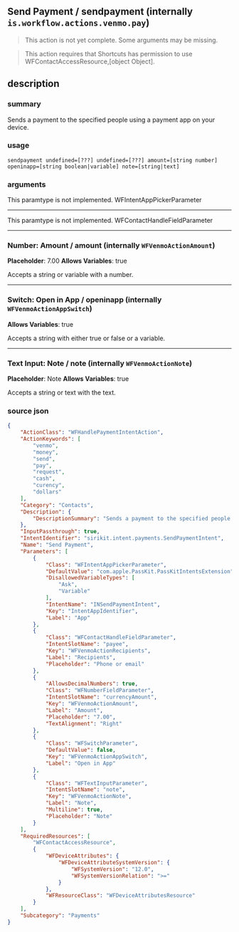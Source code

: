 
## Send Payment / sendpayment (internally `is.workflow.actions.venmo.pay`)

> This action is not yet complete. Some arguments may be missing.


> This action requires that Shortcuts has permission to use WFContactAccessResource,[object Object].


## description
### summary
Sends a payment to the specified people using a payment app on your device.


### usage
`sendpayment undefined=[???] undefined=[???] amount=[string number] openinapp=[string boolean|variable] note=[string|text]`

### arguments
This paramtype is not implemented. WFIntentAppPickerParameter

---

This paramtype is not implemented. WFContactHandleFieldParameter

---

### Number: Amount / amount (internally `WFVenmoActionAmount`)
**Placeholder**: 7.00
**Allows Variables**: true


Accepts a string 
or variable
with a number.

---

### Switch: Open in App / openinapp (internally `WFVenmoActionAppSwitch`)
**Allows Variables**: true


Accepts a string with either true or false
or a variable.

---

### Text Input: Note / note (internally `WFVenmoActionNote`)
**Placeholder**: Note
**Allows Variables**: true


Accepts a string 
or text
with the text.

### source json

```json
{
	"ActionClass": "WFHandlePaymentIntentAction",
	"ActionKeywords": [
		"venmo",
		"money",
		"send",
		"pay",
		"request",
		"cash",
		"curency",
		"dollars"
	],
	"Category": "Contacts",
	"Description": {
		"DescriptionSummary": "Sends a payment to the specified people using a payment app on your device."
	},
	"InputPassthrough": true,
	"IntentIdentifier": "sirikit.intent.payments.SendPaymentIntent",
	"Name": "Send Payment",
	"Parameters": [
		{
			"Class": "WFIntentAppPickerParameter",
			"DefaultValue": "com.apple.PassKit.PassKitIntentsExtension",
			"DisallowedVariableTypes": [
				"Ask",
				"Variable"
			],
			"IntentName": "INSendPaymentIntent",
			"Key": "IntentAppIdentifier",
			"Label": "App"
		},
		{
			"Class": "WFContactHandleFieldParameter",
			"IntentSlotName": "payee",
			"Key": "WFVenmoActionRecipients",
			"Label": "Recipients",
			"Placeholder": "Phone or email"
		},
		{
			"AllowsDecimalNumbers": true,
			"Class": "WFNumberFieldParameter",
			"IntentSlotName": "currencyAmount",
			"Key": "WFVenmoActionAmount",
			"Label": "Amount",
			"Placeholder": "7.00",
			"TextAlignment": "Right"
		},
		{
			"Class": "WFSwitchParameter",
			"DefaultValue": false,
			"Key": "WFVenmoActionAppSwitch",
			"Label": "Open in App"
		},
		{
			"Class": "WFTextInputParameter",
			"IntentSlotName": "note",
			"Key": "WFVenmoActionNote",
			"Label": "Note",
			"Multiline": true,
			"Placeholder": "Note"
		}
	],
	"RequiredResources": [
		"WFContactAccessResource",
		{
			"WFDeviceAttributes": {
				"WFDeviceAttributeSystemVersion": {
					"WFSystemVersion": "12.0",
					"WFSystemVersionRelation": ">="
				}
			},
			"WFResourceClass": "WFDeviceAttributesResource"
		}
	],
	"Subcategory": "Payments"
}
```
